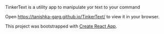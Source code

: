 TinkerText is a utility app to manipulate yor text to your command

Open https://tanishka-garg.github.io/TinkerText/ to view it in your browser.

This project was bootstrapped with [Create React App](https://github.com/facebook/create-react-app).
